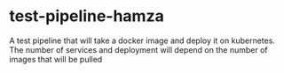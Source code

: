 # test-pipeline-hamza
A test pipeline that will take a docker image and deploy it on kubernetes. The number of services and deployment will depend on the number of images that will be pulled
